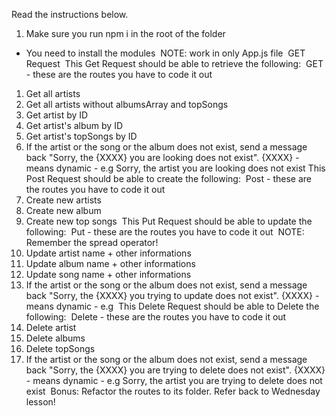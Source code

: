 Read the instructions below.
​
1. Make sure you run npm i in the root of the folder
​
- You need to install the modules
​
NOTE: work in only App.js file
​
GET Request
​
This Get Request should be able to retrieve the following:
​
GET - these are the routes you have to code it out
​
1. Get all artists
2. Get all artists without albumsArray and topSongs
3. Get artist by ID
4. Get artist's album by ID
5. Get artist's topSongs by ID
6. If the artist or the song or the album does not exist, send a message back "Sorry, the {XXXX} you are looking does not exist".
   {XXXX} - means dynamic - e.g Sorry, the artist you are looking does not exist
​
This Post Request should be able to create the following:
​
Post - these are the routes you have to code it out
​
1. Create new artists
2. Create new album
3. Create new top songs
​
This Put Request should be able to update the following:
​
Put - these are the routes you have to code it out
​
NOTE: Remember the spread operator!
​
1. Update artist name + other informations
2. Update album name + other informations
3. Update song name + other informations
4. If the artist or the song or the album does not exist, send a message back "Sorry, the {XXXX} you trying to update does not exist".
   {XXXX} - means dynamic - e.g 
​
This Delete Request should be able to Delete the following:
​
Delete - these are the routes you have to code it out
​
1. Delete artist
2. Delete albums
3. Delete topSongs
4. If the artist or the song or the album does not exist, send a message back "Sorry, the {XXXX} you are trying to delete does not exist".
   {XXXX} - means dynamic - e.g Sorry, the artist you are trying to delete does not exist
​
Bonus: Refactor the routes to its folder. Refer back to Wednesday lesson!